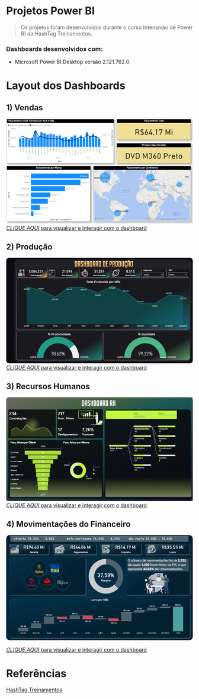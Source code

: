 # Projetos Power BI

> Os projetos foram desenvolvidos durante o curso Intensivão de Power BI da HashTag Treinamentos.

### Dashboards desenvolvidos com:
- Microsoft Power BI Desktop versão 2.121.762.0.

# Layout dos Dashboards
## 1) Vendas
![Dashboard 1](./img/dashboards/dashboard1.png
)
[*CLIQUE AQUI* para visualizar e interagir com o dashboard](https://app.powerbi.com/groups/me/reports/7e5be964-259a-44cb-9709-5fcdcb2371de/ReportSection?experience=power-bi)

## 2) Produção
![Dashboard 2](./img/dashboards/dashboard2.png
)
[*CLIQUE AQUI* para visualizar e interagir com o dashboard](https://app.powerbi.com/groups/me/reports/b4382435-ff8b-4024-a430-2fa504c267cd/ReportSection?experience=power-bi)

## 3) Recursos Humanos
![Dashboard 3](./img/dashboards/dashboard3.png
)
[*CLIQUE AQUI* para visualizar e interagir com o dashboard](https://app.powerbi.com/groups/me/reports/747566e2-f64e-42d5-acdb-f2e812e4c05b/ReportSection?experience=power-bi)

## 4) Movimentações do Financeiro
![Dashboard 4](./img/dashboards/dashboard4.png
)

[*CLIQUE AQUI* para visualizar e interagir com o dashboard](https://app.powerbi.com/groups/me/reports/358c0b92-8e3b-46e3-b3b8-18680e81ba7c/ReportSection?experience=power-bi)

# Referências
[HashTag Treinamentos](https://www.hashtagtreinamentos.com/)
